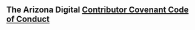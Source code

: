 ##  The Arizona Digital [Contributor Covenant Code of Conduct](https://github.com/az-digital/policies/blob/master/code-of-conduct.md)